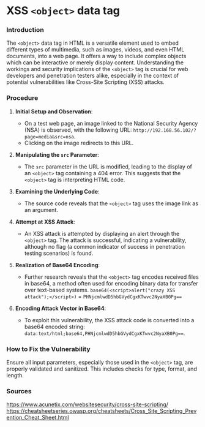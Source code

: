 # XSS `<object>` data tag

### Introduction

The `<object>` data tag in HTML is a versatile element used to embed different types of multimedia, such as images, videos, and even HTML documents, into a web page. It offers a way to include complex objects which can be interactive or merely display content. Understanding the workings and security implications of the `<object>` tag is crucial for web developers and penetration testers alike, especially in the context of potential vulnerabilities like Cross-Site Scripting (XSS) attacks.

### Procedure

1. **Initial Setup and Observation**: 
   - On a test web page, an image linked to the National Security Agency (NSA) is observed, with the following URL: `http://192.168.56.102/?page=media&src=nsa`.
   - Clicking on the image redirects to this URL.

2. **Manipulating the `src` Parameter**:
   - The `src` parameter in the URL is modified, leading to the display of an `<object>` tag containing a 404 error. This suggests that the `<object>` tag is interpreting HTML code.

3. **Examining the Underlying Code**:
   - The source code reveals that the `<object>` tag uses the image link as an argument.

4. **Attempt at XSS Attack**:
   - An XSS attack is attempted by displaying an alert through the `<object>` tag. The attack is successful, indicating a vulnerability, although no flag (a common indicator of success in penetration testing scenarios) is found.

5. **Realization of Base64 Encoding**:
   - Further research reveals that the `<object>` tag encodes received files in base64, a method often used for encoding binary data for transfer over text-based systems.
     `base64(<script>alert("crazy XSS attack");</script>)` = `PHNjcmlwdD5hbGVydCgxKTwvc2NyaXB0Pg==`

6. **Encoding Attack Vector in Base64**:
   - To exploit this vulnerability, the XSS attack code is converted into a base64 encoded string: `data:text/html;base64,PHNjcmlwdD5hbGVydCgxKTwvc2NyaXB0Pg==`.

### How to Fix the Vulnerability

Ensure all input parameters, especially those used in the `<object>` tag, are properly validated and sanitized. This includes checks for type, format, and length.

### Sources

https://www.acunetix.com/websitesecurity/cross-site-scripting/
https://cheatsheetseries.owasp.org/cheatsheets/Cross_Site_Scripting_Prevention_Cheat_Sheet.html
